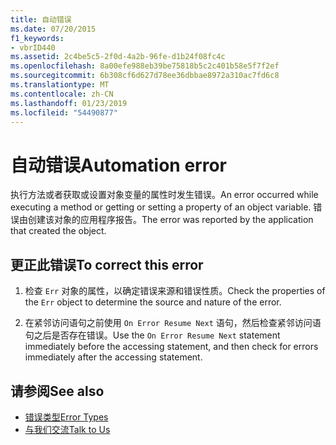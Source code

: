```yaml
---
title: 自动错误
ms.date: 07/20/2015
f1_keywords:
- vbrID440
ms.assetid: 2c4be5c5-2f0d-4a2b-96fe-d1b24f08fc4c
ms.openlocfilehash: 8a00efe988eb39be75818b5c2c401b58e5f7f2ef
ms.sourcegitcommit: 6b308cf6d627d78ee36dbbae8972a310ac7fd6c8
ms.translationtype: MT
ms.contentlocale: zh-CN
ms.lasthandoff: 01/23/2019
ms.locfileid: "54490877"
---
```

# <a name="automation-error"></a><span data-ttu-id="f0be1-102">自动错误</span><span class="sxs-lookup"><span data-stu-id="f0be1-102">Automation error</span></span>
<span data-ttu-id="f0be1-103">执行方法或者获取或设置对象变量的属性时发生错误。</span><span class="sxs-lookup"><span data-stu-id="f0be1-103">An error occurred while executing a method or getting or setting a property of an object variable.</span></span> <span data-ttu-id="f0be1-104">错误由创建该对象的应用程序报告。</span><span class="sxs-lookup"><span data-stu-id="f0be1-104">The error was reported by the application that created the object.</span></span>  
  
## <a name="to-correct-this-error"></a><span data-ttu-id="f0be1-105">更正此错误</span><span class="sxs-lookup"><span data-stu-id="f0be1-105">To correct this error</span></span>  
  
1.  <span data-ttu-id="f0be1-106">检查 `Err` 对象的属性，以确定错误来源和错误性质。</span><span class="sxs-lookup"><span data-stu-id="f0be1-106">Check the properties of the `Err` object to determine the source and nature of the error.</span></span>  
  
2.  <span data-ttu-id="f0be1-107">在紧邻访问语句之前使用 `On Error Resume Next` 语句，然后检查紧邻访问语句之后是否存在错误。</span><span class="sxs-lookup"><span data-stu-id="f0be1-107">Use the `On Error Resume Next` statement immediately before the accessing statement, and then check for errors immediately after the accessing statement.</span></span>  
  
## <a name="see-also"></a><span data-ttu-id="f0be1-108">请参阅</span><span class="sxs-lookup"><span data-stu-id="f0be1-108">See also</span></span>
- [<span data-ttu-id="f0be1-109">错误类型</span><span class="sxs-lookup"><span data-stu-id="f0be1-109">Error Types</span></span>](../../../visual-basic/programming-guide/language-features/error-types.md)
- [<span data-ttu-id="f0be1-110">与我们交流</span><span class="sxs-lookup"><span data-stu-id="f0be1-110">Talk to Us</span></span>](/visualstudio/ide/talk-to-us)
